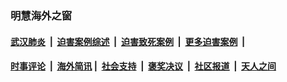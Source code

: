 
### 明慧海外之窗

####  [武汉肺炎](indexes/365.md?t=06270701) &nbsp;|&nbsp;  [迫害案例综述](indexes/328.md?t=06270701) &nbsp;|&nbsp; [迫害致死案例](indexes/277.md?t=06270701)  &nbsp;|&nbsp; [更多迫害案例](indexes/81.md?t=06270701)  &nbsp;|&nbsp; 
####  [时事评论](indexes/19.md?t=06270701) &nbsp;|&nbsp; [海外简讯](indexes/245.md?t=06270701)&nbsp;|&nbsp;  [社会支持](indexes/140.md?t=06270701) &nbsp;|&nbsp; [褒奖决议](indexes/282.md?t=06270701) &nbsp;|&nbsp; [社区报道](indexes/91.md?t=06270701)  &nbsp;|&nbsp; [天人之间](indexes/78.md?t=06270701) 

